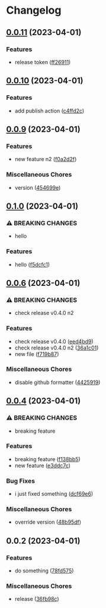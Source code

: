 # Changelog

## [0.0.11](https://github.com/DataShades/ckanext-example/compare/v0.0.10...v0.0.11) (2023-04-01)


### Features

* release token ([ff26911](https://github.com/DataShades/ckanext-example/commit/ff269118d1717704326f8dd6aa8c7fc6abe8df56))

## [0.0.10](https://github.com/DataShades/ckanext-example/compare/v0.0.9...v0.0.10) (2023-04-01)


### Features

* add publish action ([c4ffd2c](https://github.com/DataShades/ckanext-example/commit/c4ffd2c78e3cb39d927f12d1f2e6e5ba9b4e4e9f))

## [0.0.9](https://github.com/DataShades/ckanext-example/compare/v0.1.0...v0.0.9) (2023-04-01)


### Features

* new feature n2 ([f0a2d2f](https://github.com/DataShades/ckanext-example/commit/f0a2d2ffb085eb9b9cc05b0cd3a46b01e3ac6917))


### Miscellaneous Chores

* version ([454699e](https://github.com/DataShades/ckanext-example/commit/454699ed573bfcb63ff412684c6450889c01ea8d))

## [0.1.0](https://github.com/DataShades/ckanext-example/compare/v0.0.6...v0.1.0) (2023-04-01)


### ⚠ BREAKING CHANGES

* hello

### Features

* hello ([f5dcfc1](https://github.com/DataShades/ckanext-example/commit/f5dcfc1e0a1217803b4c095e465d7c93452c8f75))

## [0.0.6](https://github.com/DataShades/ckanext-example/compare/v0.0.4...v0.0.6) (2023-04-01)


### ⚠ BREAKING CHANGES

* check release v0.4.0 n2

### Features

* check release v0.4.0 ([eed4bd9](https://github.com/DataShades/ckanext-example/commit/eed4bd9a34df493c89a8282d261ecb2e671102e6))
* check release v0.4.0 n2 ([36a1c01](https://github.com/DataShades/ckanext-example/commit/36a1c01ab66286d4e338f332c088200e4aa771aa))
* new file ([f719b87](https://github.com/DataShades/ckanext-example/commit/f719b877055f92498009eec244a35efa2f5791d4))


### Miscellaneous Chores

* disable github formatter ([4425919](https://github.com/DataShades/ckanext-example/commit/4425919ea1351a368a700f5679d1ea71b5f1d94f))

## [0.0.4](https://github.com/DataShades/ckanext-example/compare/v0.0.2...v0.0.4) (2023-04-01)


### ⚠ BREAKING CHANGES

* breaking feature

### Features

* breaking feature ([f138bb5](https://github.com/DataShades/ckanext-example/commit/f138bb5cb159fb0a80e2b21d9a10ff89f12b1178))
* new feature ([e3ddc7c](https://github.com/DataShades/ckanext-example/commit/e3ddc7c23ee9eb3bf366b143f962d936e44fe02a))


### Bug Fixes

* i just fixed something ([dcf69e6](https://github.com/DataShades/ckanext-example/commit/dcf69e6b713b02061f22f4149132236450fe7e3e))


### Miscellaneous Chores

* override version ([48b95df](https://github.com/DataShades/ckanext-example/commit/48b95df701cdbb0c7894db4ced01b142a78b6ce0))

## 0.0.2 (2023-04-01)


### Features

* do something ([78fd575](https://github.com/DataShades/ckanext-example/commit/78fd57507367c92868fa61dd6eef75a1cb08305e))


### Miscellaneous Chores

* release ([36fb98c](https://github.com/DataShades/ckanext-example/commit/36fb98c8cf3d9530ebd6580c3f621440806eac8f))

